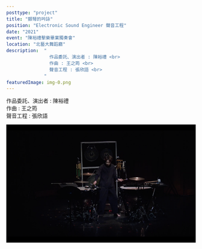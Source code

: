 ```yaml
---
posttype: "project"
title: "顫弩的吟詠"
position: "Electronic Sound Engineer 聲音工程"
date: "2021"
event: "陳裕禮擊樂畢業獨奏會"
location: "北藝大舞蹈廳"
description:  "
                作品委託、演出者 : 陳裕禮 <br>
                作曲 : 王之筠 <br>
                聲音工程 : 張欣語 <br>
              "
featuredImage: img-0.png
---
```

作品委託、演出者 : 陳裕禮 <br>
作曲 : 王之筠 <br>
聲音工程 : 張欣語 <br>
<div class="box">
<img class="subimg" src="./img-0.png">
</div>
<div class="box"></div>
